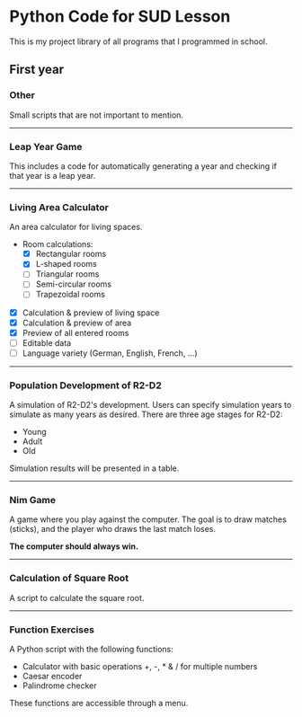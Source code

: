 # Python Code for SUD Lesson

This is my project library of all programs that I programmed in school.

## First year

### Other

Small scripts that are not important to mention.

---

### Leap Year Game

This includes a code for automatically generating a year and checking if that year is a leap year.

---

### Living Area Calculator

An area calculator for living spaces.
- Room calculations:
  - [x] Rectangular rooms
  - [x] L-shaped rooms
  - [ ] Triangular rooms
  - [ ] Semi-circular rooms
  - [ ] Trapezoidal rooms
- [x] Calculation & preview of living space
- [x] Calculation & preview of area
- [x] Preview of all entered rooms
- [ ] Editable data
- [ ] Language variety (German, English, French, ...)

---

### Population Development of R2-D2

A simulation of R2-D2's development. Users can specify simulation years to simulate as many years as desired. There are three age stages for R2-D2:
- Young
- Adult
- Old

Simulation results will be presented in a table.

---

### Nim Game

A game where you play against the computer. The goal is to draw matches (sticks), and the player who draws the last match loses.

**The computer should always win.**

---

### Calculation of Square Root

A script to calculate the square root.

---

### Function Exercises

A Python script with the following functions:
- Calculator with basic operations +, -, * & / for multiple numbers
- Caesar encoder
- Palindrome checker

These functions are accessible through a menu.
